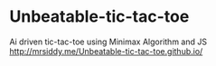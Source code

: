 # Unbeatable-tic-tac-toe
Ai driven tic-tac-toe using Minimax  Algorithm and JS
http://mrsiddy.me/Unbeatable-tic-tac-toe.github.io/
